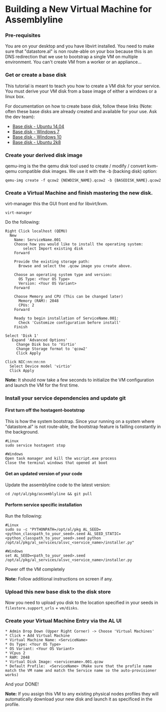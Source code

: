 # Building a New Virtual Machine for Assemblyline

### Pre-requisites

You are on your desktop and you have libvirt installed. You need to make sure that "datastore.al" is non route-able on your box because this is an DNS redirection that we use to bootstrap a single VM on multiple environment. You can't create VM from a worker or an appliance...

### Get or create a base disk

This tutorial is meant to teach you how to create a VM disk for your service. You must derive your VM disk from a base image of either a windows or a linux box.

For documentation on how to create base disk, follow these links (Note: often these base disks are already created and available for your use. Ask the dev team):

* [Base disk - Ubuntu 14.04](build_vm_base_disk_ubuntu_14.04.md)
* [Base disk - Windows 7](build_vm_base_disk_windows_7.md)
* [Base disk - Windows 10](build_vm_base_disk_windows_10.md)
* [Base disk - Ubuntu 2k8](build_vm_base_disk_windows_2k8.md)

### Create your derived disk image

qemu-img is the the qemu disk tool used to create / modify / convert kvm-qemu compatible disk images. We use it with the -b (backing disk) option:

    qemu-img create -f qcow2 {NEWDISK_NAME}.qcow2 -b {BASEDISK_NAME}.qcow2

### Create a Virtual Machine and finish mastering the new disk.

virt-manager this the GUI front end for libvirt/kvm.

    virt-manager

Do the following:

    Right Click localhost (QEMU)
      New
        Name: ServiceName.001
        Choose how you would like to install the operating system:
            select Import existing disk
        Forward

        Provide the existing storage path:
          Browse and select the .qcow image you create above.

        Choose an operating system type and version:
          OS Type: <Your OS Type>
          Version: <Your OS Variant>
        Forward

        Choose Memory and CPU (This can be changed later)
          Memory (RAM): 2048
          CPUs: 2
        Forward

        Ready to begin installation of ServiceName.001:
          Check 'Customize configuration before install'
        Finish

    Select 'Disk 1'
       Expand 'Advanced Options'
         Change Disk bus to 'Virtio'
         Change Storage format to 'qcow2'
         Click Apply

    Click NIC:nn:nn:nn
      Select Device model 'virtio'
      Click Apply

**Note:** It should now take a few seconds to initialize the VM configuration and launch the VM for the first time.

### Install your service dependencies and update git

#### First turn off the hostagent-bootstrap
This is how the system bootstrap. Since your running on a system where "datastore.al" is not route-able, the bootstrap feature is failling constantly in the background.

    #Linux
    sudo service hostagent stop

    #Windows
    Open task manager and kill the wscript.exe process
    Close the terminal windows that opened at boot

#### Get an updated version of your code
Update the assemblyline code to the latest version:

    cd /opt/al/pkg/assemblyline && git pull

#### Perform service specific installation
Run the following:

    #Linux
    sudo su -c "PYTHONPATH=/opt/al/pkg AL_SEED=<python_classpath_to_your_seed>.seed AL_SEED_STATIC=<python_classpath_to_your_seed>.seed python /opt/al/pkg/al_services/alsvc_<service_name>/installer.py"

    #Windows
    set AL_SEED=<path_to_your_seed>.seed
    /opt/al/pkg/al_services/alsvc_<service_name>/installer.py

Power off the VM completely

**Note:** Follow additional instructions on screen if any.

### Upload this new base disk to the disk store

Now you need to upload you disk to the location specified in your seeds in `filestore.support_urls` + `vm/disks`.

### Create your Virtual Machine Entry via the AL UI

    * Admin Drop Down (Upper Right Corner) -> Choose 'Virtual Machines'
    * Click + Add Virtual Machine
    * Virtual Machine Name: <ServiceName>
    * Os Type: <Your OS Type>
    * OS Variant: <Your OS Variant>
    * VCpus 2
    * RAM: 2048
    * Virtual Disk Image: <servicename>.001.qcow
    * Default Profile:  <ServiceName> (Make sure that the profile name match the VM name and match the Service name so the auto-provisioner works)

And your DONE!

**Note:** If you assign this VM to any existing physical nodes profiles they will automatically download your new disk and launch it as specificed in the profile.
